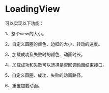 # LoadingView
可以实现以下功能：

1、整个view的大小。

2、自定义圆圈的颜色、边框的大小、转动的速度。

3、加载成功及失败时的颜色、动画时长。 

4、加载成功和失败可以选择是否回调动画结束接口。 

5、自定义圆圈、成功、失败的动画路径。 

6、重置加载动画。

